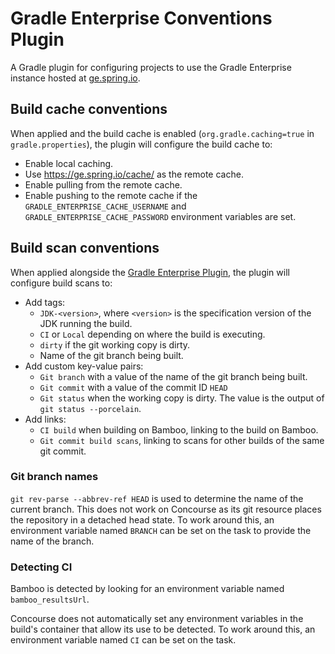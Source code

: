 # Gradle Enterprise Conventions Plugin

A Gradle plugin for configuring projects to use the Gradle Enterprise instance hosted at [ge.spring.io](https://ge.spring.io).

## Build cache conventions

When applied and the build cache is enabled (`org.gradle.caching=true` in `gradle.properties`), the plugin will configure the build cache to:

- Enable local caching.
- Use https://ge.spring.io/cache/ as the remote cache.
- Enable pulling from the remote cache.
- Enable pushing to the remote cache if the `GRADLE_ENTERPRISE_CACHE_USERNAME` and `GRADLE_ENTERPRISE_CACHE_PASSWORD` environment variables are set.

## Build scan conventions

When applied alongside the [Gradle Enterprise Plugin](https://plugins.gradle.org/plugin/com.gradle.enterprise), the plugin will configure build scans to:

- Add tags:
    - `JDK-<version>`, where `<version>` is the specification version of the JDK running the build.
    - `CI` or `Local` depending on where the build is executing.
    - `dirty` if the git working copy is dirty.
    - Name of the git branch being built.
- Add custom key-value pairs:
    - `Git branch` with a value of the name of the git branch being built.
    - `Git commit` with a value of the commit ID `HEAD`
    - `Git status` when the working copy is dirty.
      The value is the output of `git status --porcelain`.
 - Add links:
    - `CI build` when building on Bamboo, linking to the build on Bamboo.
    - `Git commit build scans`, linking to scans for other builds of the same git commit.

### Git branch names

`git rev-parse --abbrev-ref HEAD` is used to determine the name of the current branch.
This does not work on Concourse as its git resource places the repository in a detached head state.
To work around this, an environment variable named `BRANCH` can be set on the task to provide the name of the branch.

### Detecting CI

Bamboo is detected by looking for an environment variable named `bamboo_resultsUrl`.

Concourse does not automatically set any environment variables in the build's container that allow its use to be detected.
To work around this, an environment variable named `CI` can be set on the task.